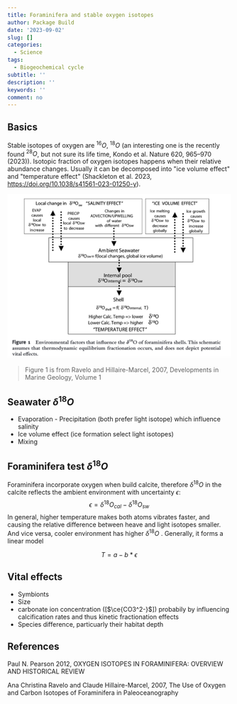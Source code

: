 ```yaml
---
title: Foraminifera and stable oxygen isotopes
author: Package Build
date: '2023-09-02'
slug: []
categories:
  - Science
tags:
  - Biogeochemical cycle
subtitle: ''
description: ''
keywords: ''
comment: no
---
```


## Basics
Stable isotopes of oxygen are $^{16}O$, $^{18}O$ (an interesting one is the recently found $^{28}O$, but not sure its life time, Kondo et al. Nature 620, 965–970 (2023)). Isotopic fraction of oxygen isotopes happens when their relative abundance changes. Usually it can be decomposed into "ice volume effect" and "temperature effect" (Shackleton et al. 2023, https://doi.org/10.1038/s41561-023-01250-y).

![oxygen_isotopes_determinators](oxygen_isotopes_determinators.png)

> Figure 1 is from Ravelo and Hillaire-Marcel, 2007, Developments in Marine Geology, Volume 1

## Seawater $\delta^{18}O$

- Evaporation - Precipitation (both prefer light isotope) which influence salinity
- Ice volume effect (ice formation select light isotopes)
- Mixing

## Foraminifera test $\delta^{18}O$

Foraminifera incorporate oxygen when build calcite, therefore $\delta^{18}O$ in the calcite reflects the ambient environment with uncertainty $\epsilon$:
$$
\epsilon = \delta^{18}O_{cal} - \delta^{18}O_{sw}
$$
In general, higher temperature makes both atoms vibrates faster, and causing the relative difference between heave and light isotopes smaller. And vice versa, cooler environment has higher  $\delta^{18}O$ .  Generally, it forms a linear model

$$
T = a - b * \epsilon
$$

## Vital effects

- Symbionts
- Size
- carbonate ion concentration ([$\ce{CO3^2-}$]) probabily by influencing calcification rates and thus kinetic fractionation effects
- Species difference, particuarly their habitat depth





## References

Paul N. Pearson 2012, OXYGEN ISOTOPES IN FORAMINIFERA: OVERVIEW AND HISTORICAL REVIEW

Ana Christina Ravelo and Claude Hillaire-Marcel, 2007, The Use of Oxygen and Carbon Isotopes of Foraminifera in Paleoceanography
